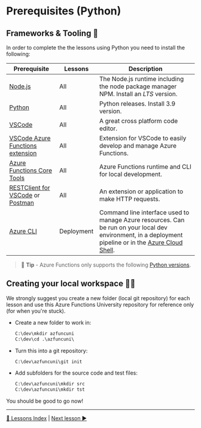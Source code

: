 # Prerequisites (Python)

## Frameworks & Tooling 🧰

In order to complete the the lessons using Python you need to install the following:

|Prerequisite|Lessons|Description
|-|-|-
|[Node.js](https://nodejs.org/en/download/)|All| The Node.js runtime including the node package manager NPM. Install an _LTS_ version.
|[Python](https://www.python.org/downloads/)|All| Python releases. Install 3.9 version.
|[VSCode](https://code.visualstudio.com/Download)|All|A great cross platform code editor.
|[VSCode Azure Functions extension](https://github.com/Microsoft/vscode-azurefunctions)|All|Extension for VSCode to easily develop and manage Azure Functions.
|[Azure Functions Core Tools](https://github.com/Azure/azure-functions-core-tools)|All|Azure Functions runtime and CLI for local development.
|[RESTClient for VSCode](https://marketplace.visualstudio.com/items?itemName=humao.rest-client) or [Postman](https://www.postman.com/)|All|An extension or  application to make HTTP requests.
|[Azure CLI](https://docs.microsoft.com/en-us/cli/azure/what-is-azure-cli)|Deployment|Command line interface used to manage Azure resources. Can be run on your local dev environment, in a deployment pipeline or in the [Azure Cloud Shell](https://docs.microsoft.com/en-us/azure/cloud-shell/overview).

> 📝 **Tip** - Azure Functions only supports the following [Python versions](https://docs.microsoft.com/en-us/azure/azure-functions/functions-reference-python?tabs=azurecli-linux%2Capplication-level#python-version).

## Creating your local workspace 👩‍💻

We strongly suggest you create a new folder (local git repository) for each lesson and use this Azure Functions University repository for reference only (for when you're stuck).

- Create a new folder to work in:

    ```cmd
    C:\dev\mkdir azfuncuni
    C:\dev\cd .\azfuncuni\
    ```

- Turn this into a git repository:

    ```cmd
    C:\dev\azfuncuni\git init
    ```

- Add subfolders for the source code and test files:

    ```cmd
    C:\dev\azfuncuni\mkdir src
    C:\dev\azfuncuni\mkdir tst
    ```

You should be good to go now!

---
[🔼 Lessons Index](../../README.md) | [Next lesson ▶](../http/http-lesson-python.md)
